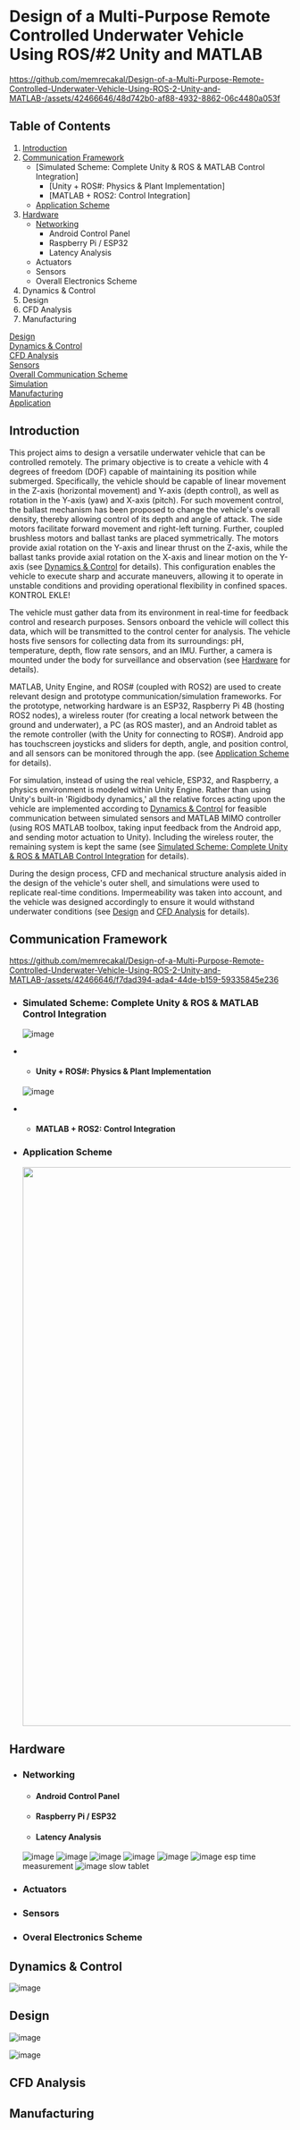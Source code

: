 # Design of a Multi-Purpose Remote Controlled Underwater Vehicle Using ROS/#2 Unity and MATLAB 

https://github.com/memrecakal/Design-of-a-Multi-Purpose-Remote-Controlled-Underwater-Vehicle-Using-ROS-2-Unity-and-MATLAB-/assets/42466646/48d742b0-af88-4932-8862-06c4480a053f

## Table of Contents  
1. [Introduction](#Introduction)
2. [Communication Framework](#Communication-Framework)
    - [Simulated Scheme: Complete Unity & ROS & MATLAB Control Integration]
       * [Unity + ROS#: Physics & Plant Implementation]
       * [MATLAB + ROS2: Control Integration]
    - [Application Scheme](#Application-Scheme)
3. [Hardware](#Hardware)
    - [Networking](#Networking)
      *  Android Control Panel
      * Raspberry Pi /  ESP32
      * Latency Analysis
    - Actuators
    - Sensors
    - Overall Electronics Scheme
4. Dynamics & Control
5. Design
6. CFD Analysis
7. Manufacturing

[Design](#design)  
[Dynamics & Control](#dynamicscontrol)  
[CFD Analysis](#cfd)  
[Sensors](#sensors)  
[Overall Communication Scheme](#overallcomm)  
[Simulation](#simulation)  
[Manufacturing](#manuf)  
[Application](#application)  


## Introduction

This project aims to design a versatile underwater vehicle that can be controlled remotely. The primary objective is to create a vehicle with 4 degrees of freedom (DOF) capable of maintaining its position while submerged. Specifically, the vehicle should be capable of linear movement in the Z-axis (horizontal movement) and Y-axis (depth control), as well as rotation in the Y-axis (yaw) and X-axis (pitch). For such movement control, the ballast mechanism has been proposed to change the vehicle's overall density, thereby allowing control of its depth and angle of attack. The side motors facilitate forward movement and right-left turning. Further, coupled brushless motors and ballast tanks are placed symmetrically. The motors provide axial rotation on the Y-axis and linear thrust on the Z-axis, while the ballast tanks provide axial rotation on the X-axis and linear motion on the Y-axis (see [Dynamics & Control](#Dynamics-&-Control) for details). This configuration enables the vehicle to execute sharp and accurate maneuvers, allowing it to operate in unstable conditions and providing operational flexibility in confined spaces. KONTROL EKLE!

The vehicle must gather data from its environment in real-time for feedback control and research purposes. Sensors onboard the vehicle will collect this data, which will be transmitted to the control center for analysis. The vehicle hosts five sensors for collecting data from its surroundings: pH, temperature, depth, flow rate sensors, and an IMU. Further, a camera is mounted under the body for surveillance and observation (see [Hardware](#Hardware) for details). 

MATLAB, Unity Engine, and ROS# (coupled with ROS2) are used to create relevant design and prototype communication/simulation frameworks. For the prototype, networking hardware is an ESP32, Raspberry Pi 4B (hosting ROS2 nodes), a wireless router (for creating a local network between the ground and underwater), a PC (as ROS master), and an Android tablet as the remote controller (with the Unity for connecting to ROS#). Android app has touchscreen joysticks and sliders for depth, angle, and position control, and all sensors can be monitored through the app. (see [Application Scheme](#Application-Scheme) for details). 

For simulation, instead of using the real vehicle, ESP32, and Raspberry, a physics environment is modeled within Unity Engine. Rather than using Unity's built-in 'Rigidbody dynamics,' all the relative forces acting upon the vehicle are implemented according to [Dynamics & Control](#Dynamics-&-Control) for feasible communication between simulated sensors and MATLAB MIMO controller (using ROS MATLAB toolbox, taking input feedback from the Android app, and sending motor actuation to Unity). Including the wireless router, the remaining system is kept the same (see [Simulated Scheme: Complete Unity & ROS & MATLAB Control Integration](#Communication-Framework) for details).  

During the design process, CFD and mechanical structure analysis aided in the design of the vehicle's outer shell, and simulations were used to replicate real-time conditions. Impermeability was taken into account, and the vehicle was designed accordingly to ensure it would withstand underwater conditions (see [Design](#Desing) and [CFD Analysis](#CFD-Analysis) for details).







## Communication Framework



https://github.com/memrecakal/Design-of-a-Multi-Purpose-Remote-Controlled-Underwater-Vehicle-Using-ROS-2-Unity-and-MATLAB-/assets/42466646/f7dad394-ada4-44de-b159-59335845e236




* ### Simulated Scheme: Complete Unity & ROS & MATLAB Control Integration


  ![image](https://github.com/memrecakal/Design-of-a-Multi-Purpose-Remote-Controlled-Underwater-Vehicle-Using-ROS-2-Unity-and-MATLAB-/assets/42466646/bd298083-f39a-47ee-aba1-2502b9cc0714)

*   - #### Unity + ROS#: Physics & Plant Implementation
    ![image](https://github.com/memrecakal/Design-of-a-Multi-Purpose-Remote-Controlled-Underwater-Vehicle-Using-ROS-2-Unity-and-MATLAB-/assets/42466646/4c5ac077-d3c0-4aca-9f2d-831b5bbd0c4b)

*   - #### MATLAB + ROS2: Control Integration

* ### Application Scheme
    <p align="center" width="100%">
    <img src="https://github.com/memrecakal/Design-of-a-Multi-Purpose-Remote-Controlled-Underwater-Vehicle-Using-ROS-2-Unity-and-MATLAB-/assets/42466646/53acfc1c-e10e-446e-98a0-2369c7520680" width="1000">
    </p>

    

## Hardware
* ### Networking
  - #### Android Control Panel
  - #### Raspberry Pi /  ESP32
  - #### Latency Analysis
  ![image](https://github.com/memrecakal/Design-of-a-Multi-Purpose-Remote-Controlled-Underwater-Vehicle-Using-ROS-2-Unity-and-MATLAB-/assets/42466646/946cba39-f76f-4c17-a6f9-a426141222bd)
  ![image](https://github.com/memrecakal/Design-of-a-Multi-Purpose-Remote-Controlled-Underwater-Vehicle-Using-ROS-2-Unity-and-MATLAB-/assets/42466646/3de87b6a-09c0-4aa0-b3ec-0d607de55c54)
  ![image](https://github.com/memrecakal/Design-of-a-Multi-Purpose-Remote-Controlled-Underwater-Vehicle-Using-ROS-2-Unity-and-MATLAB-/assets/42466646/89b6d2f2-4b48-4423-804a-ec7ac8bda769)
  ![image](https://github.com/memrecakal/Design-of-a-Multi-Purpose-Remote-Controlled-Underwater-Vehicle-Using-ROS-2-Unity-and-MATLAB-/assets/42466646/78531717-c70d-4ede-8676-a6d6cf6327a3)
  ![image](https://github.com/memrecakal/Design-of-a-Multi-Purpose-Remote-Controlled-Underwater-Vehicle-Using-ROS-2-Unity-and-MATLAB-/assets/42466646/5c2669f2-9059-4d0f-972b-94f0c713a8ac)
  ![image](https://github.com/memrecakal/Design-of-a-Multi-Purpose-Remote-Controlled-Underwater-Vehicle-Using-ROS-2-Unity-and-MATLAB-/assets/42466646/1a11cb74-2f9e-4627-ab96-7acf17e42b28) esp time measurement
  ![image](https://github.com/memrecakal/Design-of-a-Multi-Purpose-Remote-Controlled-Underwater-Vehicle-Using-ROS-2-Unity-and-MATLAB-/assets/42466646/2d03d7f3-b234-4a0d-8567-ea40d7720d95) slow tablet

* ### Actuators
* ### Sensors
* ### Overal Electronics Scheme





## Dynamics & Control

![image](https://github.com/memrecakal/Design-of-a-Multi-Purpose-Remote-Controlled-Underwater-Vehicle-Using-ROS-2-Unity-and-MATLAB-/assets/42466646/0f5b07e2-5f33-486d-a381-42d62917e081)

## Design
![image](https://github.com/memrecakal/Design-of-a-Multi-Purpose-Remote-Controlled-Underwater-Vehicle-Using-ROS-2-Unity-and-MATLAB-/assets/42466646/d5ebc5e2-90df-459d-8b28-87b4527c61cd)

![image](https://github.com/memrecakal/Design-of-a-Multi-Purpose-Remote-Controlled-Underwater-Vehicle-Using-ROS-2-Unity-and-MATLAB-/assets/42466646/d05de9f7-c364-46f6-8143-1773c43d238f)

## CFD Analysis

## Manufacturing



